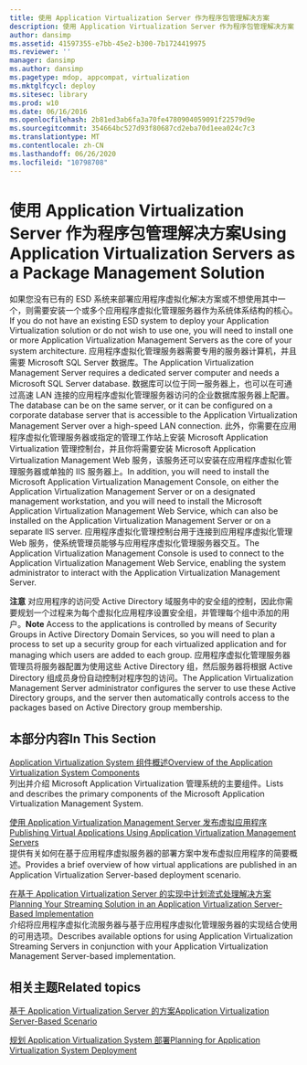```yaml
---
title: 使用 Application Virtualization Server 作为程序包管理解决方案
description: 使用 Application Virtualization Server 作为程序包管理解决方案
author: dansimp
ms.assetid: 41597355-e7bb-45e2-b300-7b1724419975
ms.reviewer: ''
manager: dansimp
ms.author: dansimp
ms.pagetype: mdop, appcompat, virtualization
ms.mktglfcycl: deploy
ms.sitesec: library
ms.prod: w10
ms.date: 06/16/2016
ms.openlocfilehash: 2b81ed3ab6fa3a70fe4780904059091f22579d9e
ms.sourcegitcommit: 354664bc527d93f80687cd2eba70d1eea024c7c3
ms.translationtype: MT
ms.contentlocale: zh-CN
ms.lasthandoff: 06/26/2020
ms.locfileid: "10798708"
---
```

# <span data-ttu-id="14853-103">使用 Application Virtualization Server 作为程序包管理解决方案</span><span class="sxs-lookup"><span data-stu-id="14853-103">Using Application Virtualization Servers as a Package Management Solution</span></span>


<span data-ttu-id="14853-104">如果您没有已有的 ESD 系统来部署应用程序虚拟化解决方案或不想使用其中一个，则需要安装一个或多个应用程序虚拟化管理服务器作为系统体系结构的核心。</span><span class="sxs-lookup"><span data-stu-id="14853-104">If you do not have an existing ESD system to deploy your Application Virtualization solution or do not wish to use one, you will need to install one or more Application Virtualization Management Servers as the core of your system architecture.</span></span> <span data-ttu-id="14853-105">应用程序虚拟化管理服务器需要专用的服务器计算机，并且需要 Microsoft SQL Server 数据库。</span><span class="sxs-lookup"><span data-stu-id="14853-105">The Application Virtualization Management Server requires a dedicated server computer and needs a Microsoft SQL Server database.</span></span> <span data-ttu-id="14853-106">数据库可以位于同一服务器上，也可以在可通过高速 LAN 连接的应用程序虚拟化管理服务器访问的企业数据库服务器上配置。</span><span class="sxs-lookup"><span data-stu-id="14853-106">The database can be on the same server, or it can be configured on a corporate database server that is accessible to the Application Virtualization Management Server over a high-speed LAN connection.</span></span> <span data-ttu-id="14853-107">此外，你需要在应用程序虚拟化管理服务器或指定的管理工作站上安装 Microsoft Application Virtualization 管理控制台，并且你将需要安装 Microsoft Application Virtualization Management Web 服务，该服务还可以安装在应用程序虚拟化管理服务器或单独的 IIS 服务器上。</span><span class="sxs-lookup"><span data-stu-id="14853-107">In addition, you will need to install the Microsoft Application Virtualization Management Console, on either the Application Virtualization Management Server or on a designated management workstation, and you will need to install the Microsoft Application Virtualization Management Web Service, which can also be installed on the Application Virtualization Management Server or on a separate IIS server.</span></span> <span data-ttu-id="14853-108">应用程序虚拟化管理控制台用于连接到应用程序虚拟化管理 Web 服务，使系统管理员能够与应用程序虚拟化管理服务器交互。</span><span class="sxs-lookup"><span data-stu-id="14853-108">The Application Virtualization Management Console is used to connect to the Application Virtualization Management Web Service, enabling the system administrator to interact with the Application Virtualization Management Server.</span></span>

<span data-ttu-id="14853-109">**注意** 对应用程序的访问受 Active Directory 域服务中的安全组的控制，因此你需要规划一个过程来为每个虚拟化应用程序设置安全组，并管理每个组中添加的用户。</span><span class="sxs-lookup"><span data-stu-id="14853-109">**Note** Access to the applications is controlled by means of Security Groups in Active Directory Domain Services, so you will need to plan a process to set up a security group for each virtualized application and for managing which users are added to each group.</span></span> <span data-ttu-id="14853-110">应用程序虚拟化管理服务器管理员将服务器配置为使用这些 Active Directory 组，然后服务器将根据 Active Directory 组成员身份自动控制对程序包的访问。</span><span class="sxs-lookup"><span data-stu-id="14853-110">The Application Virtualization Management Server administrator configures the server to use these Active Directory groups, and the server then automatically controls access to the packages based on Active Directory group membership.</span></span>

 

## <span data-ttu-id="14853-111">本部分内容</span><span class="sxs-lookup"><span data-stu-id="14853-111">In This Section</span></span>


<a href="" id="overview-of-the-application-virtualization-system-components"></a>[<span data-ttu-id="14853-112">Application Virtualization System 组件概述</span><span class="sxs-lookup"><span data-stu-id="14853-112">Overview of the Application Virtualization System Components</span></span>](overview-of-the-application-virtualization-system-components.md)  
<span data-ttu-id="14853-113">列出并介绍 Microsoft Application Virtualization 管理系统的主要组件。</span><span class="sxs-lookup"><span data-stu-id="14853-113">Lists and describes the primary components of the Microsoft Application Virtualization Management System.</span></span>

<a href="" id="publishing-virtual-applications-using-application-virtualization-management-servers"></a>[<span data-ttu-id="14853-114">使用 Application Virtualization Management Server 发布虚拟应用程序</span><span class="sxs-lookup"><span data-stu-id="14853-114">Publishing Virtual Applications Using Application Virtualization Management Servers</span></span>](publishing-virtual-applications-using-application-virtualization-management-servers.md)  
<span data-ttu-id="14853-115">提供有关如何在基于应用程序虚拟服务器的部署方案中发布虚拟应用程序的简要概述。</span><span class="sxs-lookup"><span data-stu-id="14853-115">Provides a brief overview of how virtual applications are published in an Application Virtualization Server-based deployment scenario.</span></span>

<a href="" id="planning-your-streaming-solution-in-an-application-virtualization-server-based-implementation"></a>[<span data-ttu-id="14853-116">在基于 Application Virtualization Server 的实现中计划流式处理解决方案</span><span class="sxs-lookup"><span data-stu-id="14853-116">Planning Your Streaming Solution in an Application Virtualization Server-Based Implementation</span></span>](planning-your-streaming-solution-in-an-application-virtualization-server-based-implementation.md)  
<span data-ttu-id="14853-117">介绍将应用程序虚拟化流服务器与基于应用程序虚拟化管理服务器的实现结合使用的可用选项。</span><span class="sxs-lookup"><span data-stu-id="14853-117">Describes available options for using Application Virtualization Streaming Servers in conjunction with your Application Virtualization Management Server-based implementation.</span></span>

## <span data-ttu-id="14853-118">相关主题</span><span class="sxs-lookup"><span data-stu-id="14853-118">Related topics</span></span>


[<span data-ttu-id="14853-119">基于 Application Virtualization Server 的方案</span><span class="sxs-lookup"><span data-stu-id="14853-119">Application Virtualization Server-Based Scenario</span></span>](application-virtualization-server-based-scenario.md)

[<span data-ttu-id="14853-120">规划 Application Virtualization System 部署</span><span class="sxs-lookup"><span data-stu-id="14853-120">Planning for Application Virtualization System Deployment</span></span>](planning-for-application-virtualization-system-deployment.md)

 

 





